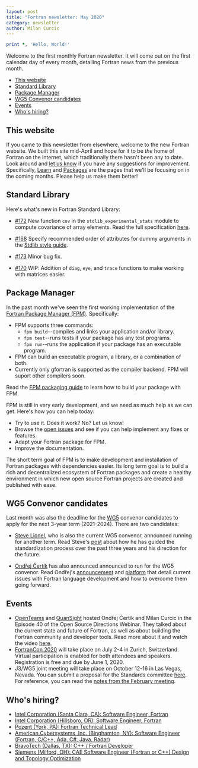 ```yaml
---
layout: post
title: "Fortran newsletter: May 2020"
category: newsletter
author: Milan Curcic
---
```


```fortran
print *, 'Hello, World!' 
```

Welcome to the first monthly Fortran newsletter.
It will come out on the first calendar day of every month, 
detailing Fortran news from the previous month.

* [This website](#this-website)
* [Standard Library](#standard-library)
* [Package Manager](#package-manager)
* [WG5 Convenor candidates](#wg5-convenor-candidates)
* [Events](#events)
* [Who's hiring?](#whos-hiring)

## This website

If you came to this newsletter from elsewhere, welcome to the new Fortran website.
We built this site mid-April and hope for it to be _the_ home of Fortran on the internet,
which traditionally there hasn't been any to date.
Look around and [let us know](https://github.com/fortran-lang/fortran-lang.github.io/issues) 
if you have any suggestions for improvement.
Specifically, [Learn](/learn) and [Packages](/packages) are the pages that 
we'll be focusing on in the coming months. 
Please help us make them better!

## Standard Library

Here's what's new in Fortran Standard Library:

* [#172](https://github.com/fortran-lang/stdlib/pull/172)
New function `cov` in the `stdlib_experimental_stats` module to compute covariance of array elements.
Read the full specification [here](https://github.com/fortran-lang/stdlib/blob/master/src/stdlib_experimental_stats.md#cov---covariance-of-array-elements).

* [#168](https://github.com/fortran-lang/stdlib/pull/168)
Specify recommended order of attributes for dummy arguments in the 
[Stdlib style guide](https://github.com/fortran-lang/stdlib/blob/master/STYLE_GUIDE.md).

* [#173](https://github.com/fortran-lang/stdlib/pull/173)
Minor bug fix.

* [#170](https://github.com/fortran-lang/stdlib/pull/170)
WIP: Addition of `diag`, `eye`, and `trace` functions to make working with 
matrices easier.
 
## Package Manager

In the past month we've seen the first working implementation of the [Fortran Package Manager (FPM)](https://github.com/fortran-lang/fpm).
Specifically:

* FPM supports three commands:
  - `fpm build`--compiles and links your application and/or library.
  - `fpm test`--runs tests if your package has any test programs.
  - `fpm run`--runs the application if your package has an executable program.
* FPM can build an executable program, a library, or a combination of both.
* Currently only gfortran is supported as the compiler backend. FPM will suport other compilers soon.

Read the [FPM packaging guide](https://github.com/fortran-lang/fpm/blob/master/PACKAGING.md)
to learn how to build your package with FPM.

FPM is still in very early development, and we need as much help as we can get.
Here's how you can help today:

* Try to use it. Does it work? No? Let us know!
* Browse the [open issues](https://github.com/fortran-lang/fpm/issues) and see if you can help implement any fixes or features. 
* Adapt your Fortran package for FPM.
* Improve the documentation.

The short term goal of FPM is to make development and installation of Fortran packages with dependencies easier.
Its long term goal is to build a rich and decentralized ecosystem of Fortran packages and create a healthy 
environment in which new open source Fortran projects are created and published with ease.

## WG5 Convenor candidates

Last month was also the deadline for the [WG5](https://wg5-fortran.org/)
convenor candidates to apply for the next 3-year term (2021-2024).
There are two candidates:

* [Steve Lionel](https://stevelionel.com), who is also the current WG5 convenor,
announced running for another term.
Read Steve's [post](https://stevelionel.com/drfortran/2020/04/25/doctor-fortran-in-forward)
about how he has guided the standardization process over the past three years and his direction for the future.

* [Ondřej Čertík](https://ondrejcertik.com) has also announced announced to run
for the WG5 convenor.
Read Ondřej's [announcement](https://ondrejcertik.com/blog/2020/04/running-for-wg5-convenor-announcement/)
and [platform](https://github.com/certik/wg5_platform_2020)
that detail current issues with Fortran language development and how to
overcome them going forward.

## Events

* [OpenTeams](https://openteams.com) and [QuanSight](https://quansight.com) hosted Ondřej Čertík and Milan Curcic
in the Episode 40 of the Open Source Directions Webinar.
They talked about the current state and future of Fortran, as well as about building the Fortran community and developer tools.
Read more about it and watch the video [here](/newsletter/2020/04/18/Fortran-Webinar/).
* [FortranCon 2020](https://tcevents.chem.uzh.ch/event/12) will take place on July 2-4 in Zurich, Switzerland.
Virtual participation is enabled for both attendees and speakers.
Registration is free and due by June 1, 2020.
* J3/WG5 joint meeting will take place on October 12-16 in Las Vegas, Nevada.
You can submit a proposal for the Standards committee [here](https://github.com/j3-fortran/fortran_proposals).
For reference, you can read the [notes from the February meeting](/newsletter/2020/02/28/J3-february-meeting).

## Who's hiring?

* [Intel Corporation (Santa Clara, CA): Software Engineer, Fortran](https://g.co/kgs/aogdeh)
* [Intel Corporation (Hillsboro, OR): Software Engineer, Fortran](https://g.co/kgs/5X3d2Y)
* [Pozent (York, PA): Fortran Technical Lead](https://g.co/kgs/yuaohU)
* [American Cybersystems, Inc. (Binghamton, NY): Software Engineer (Fortran, C/C++, Ada, C#, Java, Radar)](https://g.co/kgs/VAWjWk)
* [BravoTech (Dallas, TX): C++ / Fortran Developer](https://g.co/kgs/eLsn63)
* [Siemens (Milford, OH): CAE Software Engineer (Fortran or C++) Design and Topology Optimization](https://g.co/kgs/eYftiA)
